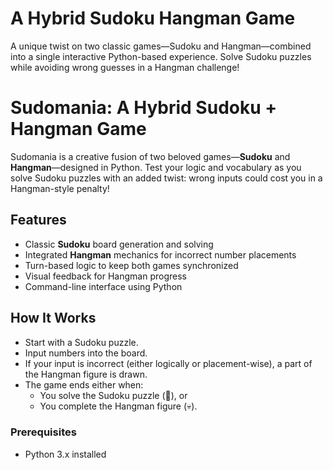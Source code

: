 # A Hybrid Sudoku Hangman Game
A unique twist on two classic games—Sudoku and Hangman—combined into a single interactive Python-based experience. Solve Sudoku puzzles while avoiding wrong guesses in a Hangman challenge!

# Sudomania: A Hybrid Sudoku + Hangman Game 
Sudomania is a creative fusion of two beloved games—**Sudoku** and **Hangman**—designed in Python. Test your logic and vocabulary as you solve Sudoku puzzles with an added twist: wrong inputs could cost you in a Hangman-style penalty!

## Features

- Classic **Sudoku** board generation and solving
- Integrated **Hangman** mechanics for incorrect number placements
- Turn-based logic to keep both games synchronized
- Visual feedback for Hangman progress
- Command-line interface using Python

##  How It Works

- Start with a Sudoku puzzle.
- Input numbers into the board.
- If your input is incorrect (either logically or placement-wise), a part of the Hangman figure is drawn.
- The game ends either when:
  - You solve the Sudoku puzzle (🎉), or
  - You complete the Hangman figure (💀).

### Prerequisites

- Python 3.x installed
